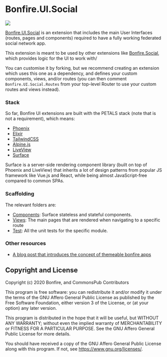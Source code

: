 # Bonfire.UI.Social
![](https://i.imgur.com/XoQvDCW.png)

[Bonfire.UI.Social](http://bonfirenetworks.org/extensions/ui_social.html) is an extension that includes the main User Interfaces (routes, pages and components) required to have a fully working federated social network app.

This extension is meant to be used by other extensions like [Bonfire.Social](https://github.com/bonfire-networks/bonfire_social), which provides logic for the UI to work with/

You can customise it by forking, but we recommend creating an extension which uses this one as a dependency, and defines your custom components, views, and/or routes (you can then comment `Bonfire.UI.Social.Routes` from your top-level Router to use your custom routes and views instead).


### Stack

So far, Bonfire UI extensions are built with the PETALS stack (note that is not a requirement), which means:

- [Phoenix](https://www.phoenixframework.org/)
- [Elixir](https://elixir-lang.org/)
- [TailwindCSS](https://tailwindcss.com/)
- [Alpine.js](https://alpinejs.dev/)
- [LiveView](https://github.com/phoenixframework/phoenix_live_view#readme)
- [Surface](https://surface-ui.org/)

Surface is a server-side rendering component library (built on top of Phoenix and LiveView) that inherits a lot of design patterns from popular JS framework like Vue.js and React, while being almost JavaScript-free compared to common SPAs.


### Scaffolding
The relevant folders are:
- [Components](https://github.com/bonfire-networks/bonfire_ui_posts/tree/main/lib/components): Surface stateless and stateful components.
- [Views](https://github.com/bonfire-networks/bonfire_ui_posts/tree/main/lib/views): The main pages that are rendered when navigating to a specific route
- [Test](https://github.com/bonfire-networks/bonfire_ui_posts/tree/main/test): All the unit tests for the specific module.

### Other resources
- [A blog post that introduces the concept of themeable bonfire apps](https://bonfirenetworks.org/posts/let_thousand_bonfires_bloom/)


## Copyright and License

Copyright (c) 2020 Bonfire, and CommonsPub Contributors

This program is free software: you can redistribute it and/or modify
it under the terms of the GNU Affero General Public License as
published by the Free Software Foundation, either version 3 of the
License, or (at your option) any later version.

This program is distributed in the hope that it will be useful, but
WITHOUT ANY WARRANTY; without even the implied warranty of
MERCHANTABILITY or FITNESS FOR A PARTICULAR PURPOSE.  See the GNU
Affero General Public License for more details.

You should have received a copy of the GNU Affero General Public
License along with this program.  If not, see <https://www.gnu.org/licenses/>.
